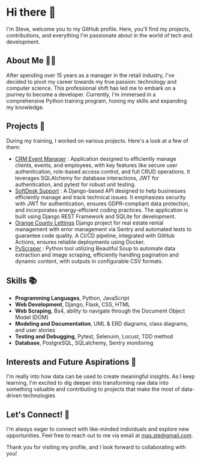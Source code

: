 # Hi there :wave:

I'm Steve, welcome you to my GitHub profile. Here, you'll find my projects, contributions, and everything I'm passionate about in the world of tech and development.

## About Me :man_technologist:
After spending over 15 years as a manager in the retail industry, I've decided to pivot my career towards my true passion: technology and computer science. This professional shift has led me to embark on a journey to become a developer. Currently, I'm immersed in a comprehensive Python training program, honing my skills and expanding my knowledge.

## Projects :wrench:
During my training, I worked on various projects. Here's a look at a few of them:

- [CRM Event Manager](https://github.com/githubstevemas/CRM-Event-Manager) : Application designed to efficiently manage clients, events, and employees, with key features like secure user authentication, role-based access control, and full CRUD operations. It leverages SQLAlchemy for database interactions, JWT for authentication, and pytest for robust unit testing.
- [SoftDesk Support](https://github.com/githubstevemas/SoftDesk-Support) : A Django-based API designed to help businesses efficiently manage and track technical issues. It emphasizes security with JWT for authentication, ensures GDPR-compliant data protection, and incorporates energy-efficient coding practices. The application is built using Django REST Framework and SQLite for development.
- [Orange County Lettings](https://github.com/githubstevemas/Orange-County-Lettings) Django project for real estate rental management with error management via Sentry and automated tests to guarantee code quality. A CI/CD pipeline, integrated with GitHub Actions, ensures reliable deployments using Docker.
- [PyScraper](https://github.com/githubstevemas/PyScraper) : Python tool utilizing Beautiful Soup to automate data extraction and image scraping, efficiently handling pagination and dynamic content, with outputs in configurable CSV formats.



## Skills :books:
- **Programming Languages**, Python, JavaScript
- **Web Development**, Django, Flask, CSS, HTML
- **Web Scraping**, Bs4, ability to navigate through the Document Object Model (DOM)
- **Modeling and Documentation**, UML & ERD diagrams, class diagrams, and user stories
- **Testing and Debugging**, Pytest, Selenuim, Locust, TDD method
- **Database**, PostgreSQL, SQLalchemy, Sentry monitoring

## Interests and Future Aspirations :rocket:
I'm really into how data can be used to create meaningful insights. As I keep learning, I'm excited to dig deeper into transforming raw data into something valuable and contributing to projects that make the most of data-driven technologies
## Let's Connect! :incoming_envelope:
I'm always eager to connect with like-minded individuals and explore new opportunities. Feel free to reach out to me via email at mas.ste@gmail.com.

Thank you for visiting my profile, and I look forward to collaborating with you!
